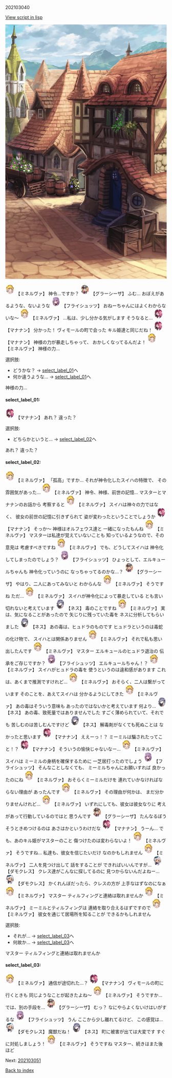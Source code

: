 202103040

[View script in lisp](../scripts/202103040.txt)

![town_3.png](../images/backgrounds/town_3.png)

<img src="../images/units/302511.png" alt="302511.png" height="34"/>
【ミネルヴァ】
神令…ですか？

<img src="../images/units/302611.png" alt="302611.png" height="34"/>
【グラーシーザ】
ふむ…
おぼえがあるような、ないような

<img src="../images/units/502711.png" alt="502711.png" height="34"/>
【フライシュッツ】
おねーちゃんにはよくわからないな～

<img src="../images/units/302511.png" alt="302511.png" height="34"/>
【ミネルヴァ】
…私は、少し分かる気がします
そうなると…

<img src="../images/units/6504011.png" alt="6504011.png" height="34"/>
【マナナン】
分かった！
ヴィモールの町で会った
キル姫達と同じだね！

<img src="../images/units/6504011.png" alt="6504011.png" height="34"/>
【マナナン】
神様の力が暴走しちゃって、
おかしくなってるんだよ！

<img src="../images/units/302511.png" alt="302511.png" height="34"/>
【ミネルヴァ】
神様の力…

選択肢:
- どうかな？ → [select_label_01](#select_label_01)へ
- 何か違うような… → [select_label_01](#select_label_01)へ

神様の力…

#### select_label_01:

<img src="../images/units/6504011.png" alt="6504011.png" height="34"/>
【マナナン】
あれ？
違った？

選択肢:
- どちらかというと… → [select_label_02](#select_label_02)へ

あれ？
違った？

#### select_label_02:

<img src="../images/units/302511.png" alt="302511.png" height="34"/>
【ミネルヴァ】
「孤高」ですか…
それが神令化したスイハの特徴で、
その雰囲気があった…

<img src="../images/units/302511.png" alt="302511.png" height="34"/>
【ミネルヴァ】
神令、神様、前世の記憶…
マスターとマナナンのお話から
考察すると

<img src="../images/units/302511.png" alt="302511.png" height="34"/>
【ミネルヴァ】
スイハは神々の力ではなく、
彼女の前世の記憶に引きずられて
姿が変わったということでしょうか

<img src="../images/units/6504011.png" alt="6504011.png" height="34"/>
【マナナン】
そっか～
神様はオルフェウス達と
一緒になったもんね

<img src="../images/units/302511.png" alt="302511.png" height="34"/>
【ミネルヴァ】
マスターは私達が覚えていないことも
知っているようなので、その意見は
考慮すべきですね

<img src="../images/units/302511.png" alt="302511.png" height="34"/>
【ミネルヴァ】
でも、どうしてスイハは
神令化してしまったのでしょう？

<img src="../images/units/502711.png" alt="502711.png" height="34"/>
【フライシュッツ】
ひょっとして、エルキュールちゃんも
神令化っていうのに
なっちゃってるのかな…？

<img src="../images/units/302611.png" alt="302611.png" height="34"/>
【グラーシーザ】
やはり、二人にあってみないと
わからんな

<img src="../images/units/302511.png" alt="302511.png" height="34"/>
【ミネルヴァ】
そうですね
ただ…

<img src="../images/units/302511.png" alt="302511.png" height="34"/>
【ミネルヴァ】
スイハが神令化によって暴走している
とも言い切れないと考えています

<img src="../images/units/602011.png" alt="602011.png" height="34"/>
【ネス】
毒のことですね

<img src="../images/units/302511.png" alt="302511.png" height="34"/>
【ミネルヴァ】
実は、気になることがあったので
矢じりに残っていた毒を
ネスに分析してもらいました

<img src="../images/units/602011.png" alt="602011.png" height="34"/>
【ネス】
あの毒は、ヒュドラのものです
ヒュドラというのは毒蛇の化け物で、
スイハとは関係ありません

<img src="../images/units/302511.png" alt="302511.png" height="34"/>
【ミネルヴァ】
それで私も思い出したんです

<img src="../images/units/302511.png" alt="302511.png" height="34"/>
【ミネルヴァ】
マスター
エルキュールのヒュドラ退治の
伝承をご存じですか？

<img src="../images/units/502711.png" alt="502711.png" height="34"/>
【フライシュッツ】
エルキュールちゃん！？

<img src="../images/units/302511.png" alt="302511.png" height="34"/>
【ミネルヴァ】
スイハがヒュドラの毒を
使うというのは違和感があります
これは、あくまで推測ですけれど…

<img src="../images/units/302511.png" alt="302511.png" height="34"/>
【ミネルヴァ】
おそらく、二人は繋がっています
そのことを、あえてスイハは
分かるようにしてきた

<img src="../images/units/302511.png" alt="302511.png" height="34"/>
【ミネルヴァ】
あの毒はそういう意味も
あったのではないかと考えています
何より…

<img src="../images/units/602011.png" alt="602011.png" height="34"/>
【ネス】
あの毒、致死量ではありませんでした
すごく薄められていて、それでも
苦しむのは苦しむんですけど

<img src="../images/units/602011.png" alt="602011.png" height="34"/>
【ネス】
解毒剤がなくても死ぬことは
なかったと思います

<img src="../images/units/6504011.png" alt="6504011.png" height="34"/>
【マナナン】
ええーっ！？
ミーミルは騙されたってこと！？

<img src="../images/units/6504011.png" alt="6504011.png" height="34"/>
【マナナン】
そういうの愉快じゃないなー…

<img src="../images/units/302511.png" alt="302511.png" height="34"/>
【ミネルヴァ】
スイハは
ミーミルの身柄を確保するために
一芝居打ったのでしょう

<img src="../images/units/502711.png" alt="502711.png" height="34"/>
【フライシュッツ】
そんなことしなくても、
ミーミルちゃんにお願いすれば
良かったのにね

<img src="../images/units/302511.png" alt="302511.png" height="34"/>
【ミネルヴァ】
おそらくミーミルだけを
連れていかなければならない理由が
あったんです

<img src="../images/units/302511.png" alt="302511.png" height="34"/>
【ミネルヴァ】
その理由が何かは、
まだ分かりませんけれど…

<img src="../images/units/302511.png" alt="302511.png" height="34"/>
【ミネルヴァ】
いずれにしても、彼女は彼女なりに
考えがあって行動しているのではと
思うんです

<img src="../images/units/302611.png" alt="302611.png" height="34"/>
【グラーシーザ】
たんなるぼうそうときめつけるのは
あさはかというわけだな

<img src="../images/units/6504011.png" alt="6504011.png" height="34"/>
【マナナン】
うーん…
でも、あのキル姫がマスターのこと
傷つけたのは変わらないよ！

<img src="../images/units/302511.png" alt="302511.png" height="34"/>
【ミネルヴァ】
そうですね…
私達も、彼女を信じたいだけ
なのかもしれません

<img src="../images/units/302511.png" alt="302511.png" height="34"/>
【ミネルヴァ】
二人を見つけ出して
話をすることが
できればいいんですが…

<img src="../images/units/103511.png" alt="103511.png" height="34"/>
【ダモクレス】
クレス達がこんなに探してるのに
見つからないんだよねー…

<img src="../images/units/103511.png" alt="103511.png" height="34"/>
【ダモクレス】
かくれんぼだったら、クレスの方が
上手なはずなのになぁ

<img src="../images/units/302511.png" alt="302511.png" height="34"/>
【ミネルヴァ】
マスター
ティルフィングと連絡は取れませんか

<img src="../images/units/302511.png" alt="302511.png" height="34"/>
【ミネルヴァ】
ミーミルとティルフィングは
連絡を取り合えるはずですので

<img src="../images/units/302511.png" alt="302511.png" height="34"/>
【ミネルヴァ】
彼女を通じて居場所を知ることが
できるかもしれません

選択肢:
- それが… → [select_label_03](#select_label_03)へ
- 何故か… → [select_label_03](#select_label_03)へ

マスター
ティルフィングと連絡は取れませんか

#### select_label_03:

<img src="../images/units/302511.png" alt="302511.png" height="34"/>
【ミネルヴァ】
通信が途切れた…？

<img src="../images/units/6504011.png" alt="6504011.png" height="34"/>
【マナナン】
ヴィモールの町に行くときも
同じようなことが起きたよね～

<img src="../images/units/302511.png" alt="302511.png" height="34"/>
【ミネルヴァ】
そうですか…
では、別の手段を…

<img src="../images/units/302611.png" alt="302611.png" height="34"/>
【グラーシーザ】
むっ？
なにやらよくないけはいがするな

<img src="../images/units/502711.png" alt="502711.png" height="34"/>
【フライシュッツ】
うん
ここから少し離れてるけど、
この感覚は…

<img src="../images/units/103511.png" alt="103511.png" height="34"/>
【ダモクレス】
魔獣だね！

<img src="../images/units/602011.png" alt="602011.png" height="34"/>
【ネス】
町に被害が出ては大変です
すぐに対処しましょう！

<img src="../images/units/302511.png" alt="302511.png" height="34"/>
【ミネルヴァ】
そうですね
マスター、続きはまた後ほど


Next: [202103051](202103051.md)

[Back to index](index.md)
